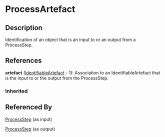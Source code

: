 
# ProcessArtefact







## Description

Identification of an object that is an input to or an output from a ProcessStep.




## References

**artefact** ([IdentifiableArtefact](../Base/IdentifiableArtefact.md) - 1): Association to an IdentifiableArtefact that is the input to or the output from the ProcessStep.

### Inherited



## Referenced By

[ProcessStep](ProcessStep.md) (as input)

[ProcessStep](ProcessStep.md) (as output)


